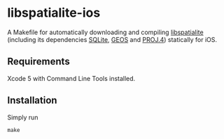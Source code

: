 libspatialite-ios
=================

A Makefile for automatically downloading and compiling [libspatialite](https://www.gaia-gis.it/fossil/libspatialite/index) (including its dependencies [SQLite](http://sqlite.org/index.html), [GEOS](http://trac.osgeo.org/geos/) and [PROJ.4](https://trac.osgeo.org/proj/)) statically for iOS.

Requirements
------------

Xcode 5 with Command Line Tools installed.

Installation
------------

Simply run

	make